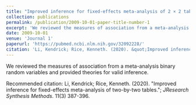 ```yaml
---
title: "Improved inference for fixed-effects meta-analysis of 2 × 2 tables"
collection: publications
permalink: /publication/2009-10-01-paper-title-number-1
excerpt: 'We reviewed the measures of association from a meta-analysis binary random variables and provided theories for valid inference.'
date: 2009-10-01
venue: 'Journal 1'
paperurl: 'https://pubmed.ncbi.nlm.nih.gov/32092228/'
citation: 'Li, Kendrick; Rice, Kenneth. (2020). &quot;Improved inference for fixed-effects meta-analysis of two-by-two tables.&quot; <i>JResearch Synthesis Methods</i>. 11(3) 387-396.'
---
```

We reviewed the measures of association from a meta-analysis binary random variables and provided theories for valid inference.

Recommended citation: Li, Kendrick; Rice, Kenneth. (2020). "Improved inference for fixed-effects meta-analysis of two-by-two tables."; <i>JResearch Synthesis Methods</i>. 11(3) 387-396.
